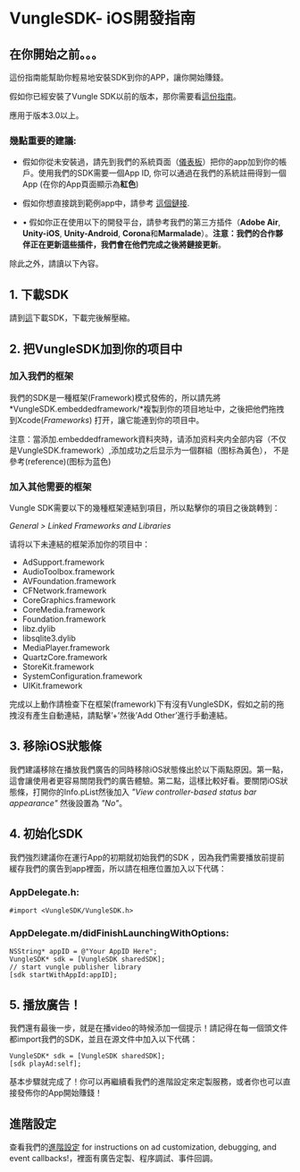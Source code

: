 # VungleSDK- iOS開發指南

## 在你開始之前。。。

這份指南能幫助你輕易地安裝SDK到你的APP，讓你開始賺錢。

假如你已經安裝了Vungle SDK以前的版本，那你需要看[這份指南](https://github.com/Vungle/vungle-resources/blob/master/iOS-resources/iOS-migration-guide.md)。

應用于版本3.0以上。


### 幾點重要的建議:

* 假如你從未安裝過，請先到我們的系統頁面（[儀表板](https://v.vungle.com/dashboard/login)）把你的app加到你的帳戶。使用我們的SDK需要一個App ID, 你可以通過在我們的系統註冊得到一個App (在你的App頁面顯示為**紅色**)

* 假如你想直接跳到範例app中，請參考 [這個鏈接](https://github.com/Vungle/vungle-resources/tree/master/iOS-resources/iOS-sample-app). 

* •	假如你正在使用以下的開發平台，請參考我們的第三方插件（**Adobe Air**, **Unity-iOS**, **Unity-Android**, **Corona**和**Marmalade**）。**注意：我們的合作夥伴正在更新這些插件，我們會在他們完成之後將鏈接更新**。

除此之外，請讀以下內容。

## 1. 下載SDK

請到[這](https://v.vungle.com/dev/ios)下載SDK，下載完後解壓縮。  

## 2. 把VungleSDK加到你的项目中

### 加入我們的框架

我們的SDK是一種框架(Framework)模式發佈的，所以請先將*VungleSDK.embeddedframework/*複製到你的项目地址中，之後把他們拖拽到Xcode(*Frameworks*) 打开，讓它能連到你的项目中。

注意：當添加.embeddedframework資料夾時，请添加资料夹内全部内容（不仅是VungleSDK.framework）,添加成功之后显示为一個群組（图标為黃色）， 不是參考(reference)(图标为蓝色)

### 加入其他需要的框架

Vungle SDK需要以下的幾種框架連結到項目，所以點擊你的項目之後跳轉到：

*General > Linked Frameworks and Libraries*

请将以下未連結的框架添加你的项目中：

* AdSupport.framework
* AudioToolbox.framework
* AVFoundation.framework
* CFNetwork.framework
* CoreGraphics.framework
* CoreMedia.framework
* Foundation.framework
* libz.dylib
* libsqlite3.dylib
* MediaPlayer.framework
* QuartzCore.framework
* StoreKit.framework
* SystemConfiguration.framework
* UIKit.framework

完成以上動作請檢查下在框架(framework)下有沒有VungleSDK，假如之前的拖拽沒有產生自動連結，請點擊’+’然後’Add Other’進行手動連結。

## 3. 移除iOS狀態條

我們建議移除在播放我們廣告的同時移除iOS狀態條出於以下兩點原因。第一點，這會讓使用者更容易關閉我們的廣告體驗。第二點，這樣比較好看。要關閉iOS狀態條，打開你的Info.pList然後加入 *"View controller-based status bar appearance"* 然後設置為 *"No"*。

## 4. 初始化SDK

我們強烈建議你在運行App的初期就初始我們的SDK ，因為我們需要播放前提前緩存我們的廣告到app裡面，所以請在相應位置加入以下代碼：

### AppDelegate.h:

`#import <VungleSDK/VungleSDK.h>`

### AppDelegate.m/didFinishLaunchingWithOptions:

```objc
NSString* appID = @"Your AppID Here";
VungleSDK* sdk = [VungleSDK sharedSDK];
// start vungle publisher library
[sdk startWithAppId:appID];
```

## 5. 播放廣告！

我們還有最後一步，就是在播video的時候添加一個提示！請記得在每一個頭文件都import我們的SDK，並且在源文件中加入以下代碼：

```objc
VungleSDK* sdk = [VungleSDK sharedSDK];
[sdk playAd:self];
```

基本步驟就完成了！你可以再繼續看我們的進階設定來定製服務，或者你也可以直接發佈你的App開始賺錢！


## 進階設定

查看我們的[進階設定](https://github.com/Vungle/vungle-resources/blob/master/iOS-resources/iOS-advanced-settings.md) for instructions on ad customization, debugging, and event callbacks!，裡面有廣告定製、程序調試、事件回調。


